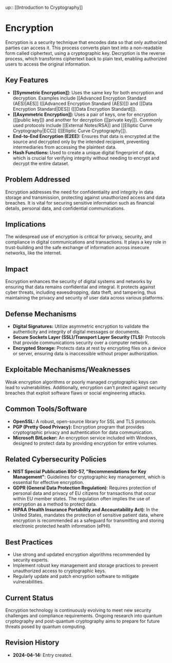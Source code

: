 up:: [[Introduction to Cryptography]]
# Encryption

Encryption is a security technique that encodes data so that only authorized parties can access it. This process converts plain text into a non-readable form called ciphertext, using a cryptographic key. Decryption is the reverse process, which transforms ciphertext back to plain text, enabling authorized users to access the original information.

## Key Features

- **[[Symmetric Encryption]]:** Uses the same key for both encryption and decryption. Examples include [[Advanced Encryption Standard (AES)|AES]] ([[Advanced Encryption Standard (AES)]]) and [[Data Encryption Standard|DES]] ([[Data Encryption Standard]]).
- **[[Asymmetric Encryption]]:** Uses a pair of keys, one for encryption ([[public key]]) and another for decryption ([[private key]]). Commonly used protocols include [[External Notes/RSA]] and [[Elliptic Curve Cryptography|ECC]] ([[Elliptic Curve Cryptography]]).
- **End-to-End Encryption (E2EE):** Ensures that data is encrypted at the source and decrypted only by the intended recipient, preventing intermediaries from accessing the plaintext data.
- **Hash Functions:** Used to create a unique digital fingerprint of data, which is crucial for verifying integrity without needing to encrypt and decrypt the entire dataset.

## Problem Addressed

Encryption addresses the need for confidentiality and integrity in data storage and transmission, protecting against unauthorized access and data breaches. It is vital for securing sensitive information such as financial details, personal data, and confidential communications.

## Implications

The widespread use of encryption is critical for privacy, security, and compliance in digital communications and transactions. It plays a key role in trust-building and the safe exchange of information across insecure networks, like the internet.

## Impact

Encryption enhances the security of digital systems and networks by ensuring that data remains confidential and integral. It protects against cyber threats, including eavesdropping, data theft, and tampering, thus maintaining the privacy and security of user data across various platforms.

## Defense Mechanisms

- **Digital Signatures:** Utilize asymmetric encryption to validate the authenticity and integrity of digital messages or documents.
- **Secure Sockets Layer (SSL)/Transport Layer Security (TLS):** Protocols that provide communications security over a computer network.
- **Encrypted Storage:** Protects data at rest by encrypting files on a device or server, ensuring data is inaccessible without proper authorization.

## Exploitable Mechanisms/Weaknesses

Weak encryption algorithms or poorly managed cryptographic keys can lead to vulnerabilities. Additionally, encryption can't protect against security breaches that exploit software flaws or social engineering attacks.

## Common Tools/Software

- **OpenSSL:** A robust, open-source library for SSL and TLS protocols.
- **PGP (Pretty Good Privacy):** Encryption program that provides cryptographic privacy and authentication for data communication.
- **Microsoft BitLocker:** An encryption service included with Windows, designed to protect data by providing encryption for entire volumes.

## Related Cybersecurity Policies

- **NIST Special Publication 800-57, "Recommendations for Key Management"**: Guidelines for cryptographic key management, which is essential for effective encryption.
- **GDPR (General Data Protection Regulation)**: Requires protection of personal data and privacy of EU citizens for transactions that occur within EU member states. The regulation often implies the use of encryption as a method to protect data.
- **HIPAA (Health Insurance Portability and Accountability Act)**: In the United States, mandates the protection of sensitive patient data, where encryption is recommended as a safeguard for transmitting and storing electronic protected health information (ePHI).

## Best Practices

- Use strong and updated encryption algorithms recommended by security experts.
- Implement robust key management and storage practices to prevent unauthorized access to cryptographic keys.
- Regularly update and patch encryption software to mitigate vulnerabilities.

## Current Status

Encryption technology is continuously evolving to meet new security challenges and compliance requirements. Ongoing research into quantum cryptography and post-quantum cryptography aims to prepare for future threats posed by quantum computing.

## Revision History

- **2024-04-14:** Entry created.